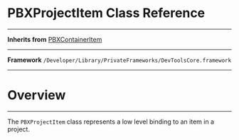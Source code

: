 # PBXProjectItem Class Reference #

---

**Inherits from** [PBXContainerItem](PBXProjectItem.md)

---

**Framework** `/Developer/Library/PrivateFrameworks/DevToolsCore.framework`

---


# Overview #

---

The `PBXProjectItem` class represents a low level binding to an item in a project.